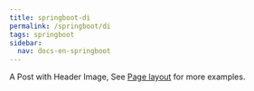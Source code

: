 ```yaml
---
title: springboot-di
permalink: /springboot/di
tags: springboot
sidebar:
  nav: docs-en-springboot
---
```


A Post with Header Image, See [Page layout](https://tianqi.name/jekyll-TeXt-theme/samples.html#page-layout) for more examples.

<!--more-->
